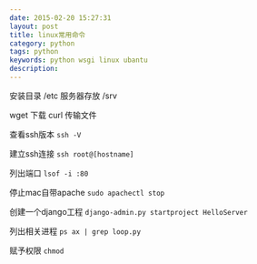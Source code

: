 ```yaml
---
date: 2015-02-20 15:27:31
layout: post
title: linux常用命令
category: python
tags: python
keywords: python wsgi linux ubantu
description:
---
```


安装目录 /etc
服务器存放 /srv

wget 下载
curl 传输文件

查看ssh版本 `ssh -V`

建立ssh连接 `ssh root@[hostname]`

列出端口 `lsof -i :80`

停止mac自带apache `sudo apachectl stop`

创建一个django工程 `django-admin.py startproject HelloServer`

列出相关进程 `ps ax | grep loop.py`

赋予权限 `chmod`
